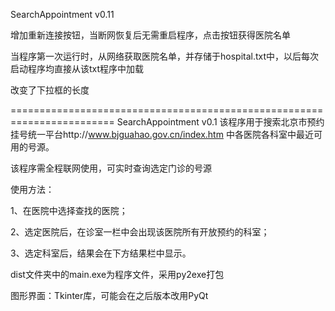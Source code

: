 SearchAppointment v0.11  

增加重新连接按钮，当断网恢复后无需重启程序，点击按钮获得医院名单  

当程序第一次运行时，从网络获取医院名单，并存储于hospital.txt中，以后每次启动程序均直接从该txt程序中加载  

改变了下拉框的长度  


========================================================================
SearchAppointment v0.1
该程序用于搜索北京市预约挂号统一平台http://www.bjguahao.gov.cn/index.htm 中各医院各科室中最近可用的号源。  

该程序需全程联网使用，可实时查询选定门诊的号源  

使用方法：  

1、在医院中选择查找的医院；  

2、选定医院后，在诊室一栏中会出现该医院所有开放预约的科室；  

3、选定科室后，结果会在下方结果栏中显示。  

dist文件夹中的main.exe为程序文件，采用py2exe打包  

图形界面：Tkinter库，可能会在之后版本改用PyQt

